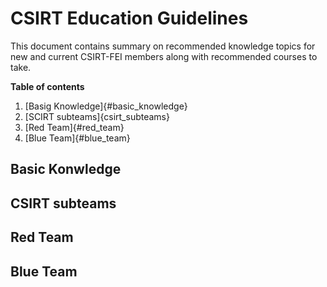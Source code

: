 # CSIRT Education Guidelines

This document contains summary on recommended knowledge topics for new and current CSIRT-FEI members along with recommended courses to take.

**Table of contents**

1. [Basig Knowledge]{#basic_knowledge}
2. [SCIRT subteams]{csirt_subteams}
3. [Red Team]{#red_team}
4. [Blue Team]{#blue_team}

## Basic Konwledge

## CSIRT subteams

## Red Team

## Blue Team
